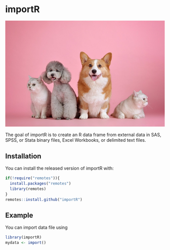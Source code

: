 
# importR

![](animals.jpg)


The goal of importR is to create  an R data frame from external
data in SAS, SPSS, or Stata binary files, Excel Workbooks, or delimited text files. 

## Installation

You can install the released version of importR with: 

``` r
if(!require("remotes")){
  install.packages("remotes")
  library(remotes) 
}
remotes::install.github("importR")

```

## Example

You can import data file using

``` r
library(importR)
mydata <- import() 

```

